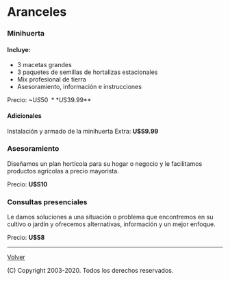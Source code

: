 # Aranceles

### Minihuerta

#### Incluye:
- 3 macetas grandes
- 3 paquetes de semillas de hortalizas estacionales
- Mix profesional de tierra
- Asesoramiento, información e instrucciones

Precio: ~U$S50~ **U$S39.99**

#### Adicionales

Instalación y armado de la minihuerta
Extra: **U$S9.99**

### Asesoramiento

Diseñamos un plan hortícola para su hogar o negocio y le facilitamos productos agrícolas a precio mayorista.

Precio: **U$S10**


### Consultas presenciales

Le damos soluciones a una situación o problema que encontremos en su cultivo o jardín y ofrecemos alternativas, información y un mejor enfoque.

Precio: **U$S8**

---
[Volver](/)

(C) Copyright 2003-2020. Todos los derechos reservados.

